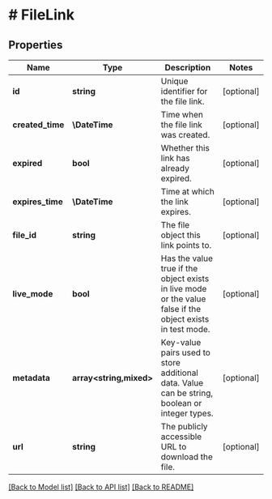 # # FileLink

## Properties

Name | Type | Description | Notes
------------ | ------------- | ------------- | -------------
**id** | **string** | Unique identifier for the file link. | [optional]
**created_time** | **\DateTime** | Time when the file link was created. | [optional]
**expired** | **bool** | Whether this link has already expired. | [optional]
**expires_time** | **\DateTime** | Time at which the link expires. | [optional]
**file_id** | **string** | The file object this link points to. | [optional]
**live_mode** | **bool** | Has the value true if the object exists in live mode or the value false if the object exists in test mode. | [optional]
**metadata** | **array<string,mixed>** | Key-value pairs used to store additional data. Value can be string, boolean or integer types. | [optional]
**url** | **string** | The publicly accessible URL to download the file. | [optional]

[[Back to Model list]](../../README.md#models) [[Back to API list]](../../README.md#endpoints) [[Back to README]](../../README.md)
